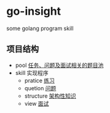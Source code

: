 # go-insight
some golang program skill

## 项目结构
- pool  [任务、问题及面试相关的题目池](https://github.com/gooopher/go-insight/blob/pool)
- skill 实现程序
    - pratice  [练习](https://github.com/gooopher/go-insight/blob/master/skill/pratice)
    - quetion  [问题](https://github.com/gooopher/go-insight/blob/master/skill/quetion)
    - structure [架构性知识](https://github.com/gooopher/go-insight/blob/master/skill/structure)
    - view      [面试](https://github.com/gooopher/go-insight/blob/master/skill/view)